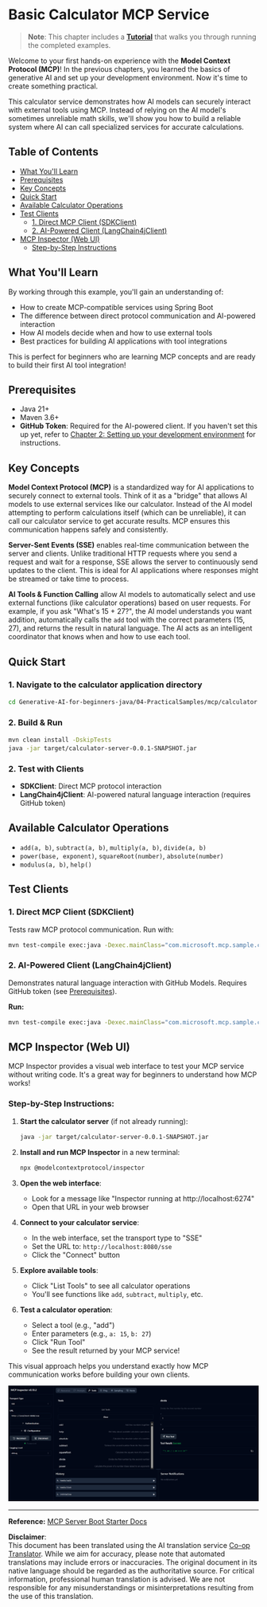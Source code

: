 <!--
CO_OP_TRANSLATOR_METADATA:
{
  "original_hash": "7bf9a4a832911269a8bd0decb97ff36c",
  "translation_date": "2025-07-21T21:26:17+00:00",
  "source_file": "04-PracticalSamples/mcp/calculator/README.md",
  "language_code": "en"
}
-->
# Basic Calculator MCP Service

>**Note**: This chapter includes a [**Tutorial**](./TUTORIAL.md) that walks you through running the completed examples.

Welcome to your first hands-on experience with the **Model Context Protocol (MCP)**! In the previous chapters, you learned the basics of generative AI and set up your development environment. Now it's time to create something practical.

This calculator service demonstrates how AI models can securely interact with external tools using MCP. Instead of relying on the AI model's sometimes unreliable math skills, we'll show you how to build a reliable system where AI can call specialized services for accurate calculations.

## Table of Contents

- [What You'll Learn](../../../../../04-PracticalSamples/mcp/calculator)
- [Prerequisites](../../../../../04-PracticalSamples/mcp/calculator)
- [Key Concepts](../../../../../04-PracticalSamples/mcp/calculator)
- [Quick Start](../../../../../04-PracticalSamples/mcp/calculator)
- [Available Calculator Operations](../../../../../04-PracticalSamples/mcp/calculator)
- [Test Clients](../../../../../04-PracticalSamples/mcp/calculator)
  - [1. Direct MCP Client (SDKClient)](../../../../../04-PracticalSamples/mcp/calculator)
  - [2. AI-Powered Client (LangChain4jClient)](../../../../../04-PracticalSamples/mcp/calculator)
- [MCP Inspector (Web UI)](../../../../../04-PracticalSamples/mcp/calculator)
  - [Step-by-Step Instructions](../../../../../04-PracticalSamples/mcp/calculator)

## What You'll Learn

By working through this example, you'll gain an understanding of:
- How to create MCP-compatible services using Spring Boot
- The difference between direct protocol communication and AI-powered interaction
- How AI models decide when and how to use external tools
- Best practices for building AI applications with tool integrations

This is perfect for beginners who are learning MCP concepts and are ready to build their first AI tool integration!

## Prerequisites

- Java 21+
- Maven 3.6+
- **GitHub Token**: Required for the AI-powered client. If you haven't set this up yet, refer to [Chapter 2: Setting up your development environment](../../../02-SetupDevEnvironment/README.md) for instructions.

## Key Concepts

**Model Context Protocol (MCP)** is a standardized way for AI applications to securely connect to external tools. Think of it as a "bridge" that allows AI models to use external services like our calculator. Instead of the AI model attempting to perform calculations itself (which can be unreliable), it can call our calculator service to get accurate results. MCP ensures this communication happens safely and consistently.

**Server-Sent Events (SSE)** enables real-time communication between the server and clients. Unlike traditional HTTP requests where you send a request and wait for a response, SSE allows the server to continuously send updates to the client. This is ideal for AI applications where responses might be streamed or take time to process.

**AI Tools & Function Calling** allow AI models to automatically select and use external functions (like calculator operations) based on user requests. For example, if you ask "What's 15 + 27?", the AI model understands you want addition, automatically calls the `add` tool with the correct parameters (15, 27), and returns the result in natural language. The AI acts as an intelligent coordinator that knows when and how to use each tool.

## Quick Start

### 1. Navigate to the calculator application directory
```bash
cd Generative-AI-for-beginners-java/04-PracticalSamples/mcp/calculator
```

### 2. Build & Run
```bash
mvn clean install -DskipTests
java -jar target/calculator-server-0.0.1-SNAPSHOT.jar
```

### 2. Test with Clients
- **SDKClient**: Direct MCP protocol interaction
- **LangChain4jClient**: AI-powered natural language interaction (requires GitHub token)

## Available Calculator Operations

- `add(a, b)`, `subtract(a, b)`, `multiply(a, b)`, `divide(a, b)`
- `power(base, exponent)`, `squareRoot(number)`, `absolute(number)`
- `modulus(a, b)`, `help()`

## Test Clients

### 1. Direct MCP Client (SDKClient)
Tests raw MCP protocol communication. Run with:
```bash
mvn test-compile exec:java -Dexec.mainClass="com.microsoft.mcp.sample.client.SDKClient" -Dexec.classpathScope=test
```

### 2. AI-Powered Client (LangChain4jClient)
Demonstrates natural language interaction with GitHub Models. Requires GitHub token (see [Prerequisites](../../../../../04-PracticalSamples/mcp/calculator)).

**Run:**
```bash
mvn test-compile exec:java -Dexec.mainClass="com.microsoft.mcp.sample.client.LangChain4jClient" -Dexec.classpathScope=test
```

## MCP Inspector (Web UI)

MCP Inspector provides a visual web interface to test your MCP service without writing code. It's a great way for beginners to understand how MCP works!

### Step-by-Step Instructions:

1. **Start the calculator server** (if not already running):
   ```bash
   java -jar target/calculator-server-0.0.1-SNAPSHOT.jar
   ```

2. **Install and run MCP Inspector** in a new terminal:
   ```bash
   npx @modelcontextprotocol/inspector
   ```

3. **Open the web interface**:
   - Look for a message like "Inspector running at http://localhost:6274"
   - Open that URL in your web browser

4. **Connect to your calculator service**:
   - In the web interface, set the transport type to "SSE"
   - Set the URL to: `http://localhost:8080/sse`
   - Click the "Connect" button

5. **Explore available tools**:
   - Click "List Tools" to see all calculator operations
   - You'll see functions like `add`, `subtract`, `multiply`, etc.

6. **Test a calculator operation**:
   - Select a tool (e.g., "add")
   - Enter parameters (e.g., `a: 15`, `b: 27`)
   - Click "Run Tool"
   - See the result returned by your MCP service!

This visual approach helps you understand exactly how MCP communication works before building your own clients.

![npx inspector](../../../../../translated_images/tool.214c70103694335c4cfdc2d624373dfce4b0162f6aea089ac1da9051fb563b7f.en.png)

---
**Reference:** [MCP Server Boot Starter Docs](https://docs.spring.io/spring-ai/reference/api/mcp/mcp-server-boot-starter-docs.html)

**Disclaimer**:  
This document has been translated using the AI translation service [Co-op Translator](https://github.com/Azure/co-op-translator). While we aim for accuracy, please note that automated translations may include errors or inaccuracies. The original document in its native language should be regarded as the authoritative source. For critical information, professional human translation is advised. We are not responsible for any misunderstandings or misinterpretations resulting from the use of this translation.